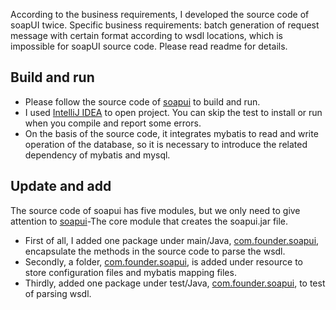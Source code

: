 According to the business requirements, I developed the source code of soapUI twice. Specific business requirements: batch generation of request message with certain format according to wsdl locations, which is impossible for soapUI source code. Please read readme for details.
## Build and run
* Please follow the source code of [soapui](https://github.com/SmartBear/soapui) to build and run.
* I used [IntelliJ IDEA](https://www.jetbrains.com/idea/) to open project. You can skip the test to install or run when you compile and report some errors.
* On the basis of the source code, it integrates mybatis to read and write operation of the database, so it is necessary to introduce the related dependency of mybatis and mysql.
## Update and add
The source code of soapui has five modules, but we only need to give attention to [soapui](soapui)-The core module that creates the soapui.jar file.
* First of all, I added one package under main/Java, [com.founder.soapui](soapui/src/main/java/com/founder/soapui), encapsulate the methods in the source code to parse the wsdl.
* Secondly, a folder, [com.founder.soapui](soapui/src/main/resources/com.founder.soapui), is added under resource to store configuration files and mybatis mapping files.
* Thirdly, added one package under test/Java, [com.founder.soapui](soapui/src/test/java/com/founder/soapui), to test of parsing wsdl.
